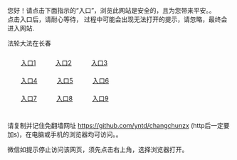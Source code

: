 您好！请点击下面指示的“入口”，浏览此网站是安全的，且为您带来平安。。 <br/>
点击入口后，请耐心等待， 过程中可能会出现无法打开的提示，请忽略，最终会进入网站. </br>

法轮大法在长春<br/>
<div style="padding:10px"><a style="margin:20px" target="_blank" href="https://dbvzxxjqr1n8v.cloudfront.net/2Qpsp?uioabjmo" id="ccLink1" rel="nofollow">入口1</a> <a target="_blank" style="margin:20px" href="https://d229zmjio2msja.cloudfront.net/2Qpsp?hnpcah" id="ccLink2" rel="nofollow">入口2</a> <a style="margin:20px" target="_blank" href="https://d1x0jg39fgoco4.cloudfront.net/2Qpsp?hywphkd" id="ccLink3" rel="nofollow">入口3</a></div>

<div style="padding:10px" ><a style="margin:20px" target="_blank" href="https://dbvzxxjqr1n8v.cloudfront.net/2Qpsp?uioabjmo" id="ccLink4" rel="nofollow">入口4</a> <a style="margin:20px" href="https://d229zmjio2msja.cloudfront.net/2Qpsp?hnpcah" target="_blank" id="ccLink5" rel="nofollow">入口5</a> <a style="margin:20px" href="https://d1x0jg39fgoco4.cloudfront.net/2Qpsp?hywphkd" target="_blank" id="ccLink6" rel="nofollow">入口6</a></div>

<div style="padding:10px"><a style="margin:20px" target="_blank" href="https://dbvzxxjqr1n8v.cloudfront.net/2Qpsp?uioabjmo" id="ccLink7" rel="nofollow">入口7</a> <a style="margin:20px" href="https://d229zmjio2msja.cloudfront.net/2Qpsp?hnpcah" target="_blank" id="ccLink8" rel="nofollow">入口8</a> <a style="margin:20px" target="_blank" href="https://d1x0jg39fgoco4.cloudfront.net/2Qpsp?hywphkd" id="ccLink9" rel="nofollow">入口9</a></div>

<br/>



请复制并记住免翻墙网址 https://github.com/yntd/changchunzx (http后一定要加s)，在电脑或手机的浏览器均可访问。。<br/>

微信如提示停止访问该网页，须先点击右上角，选择浏览器打开。
